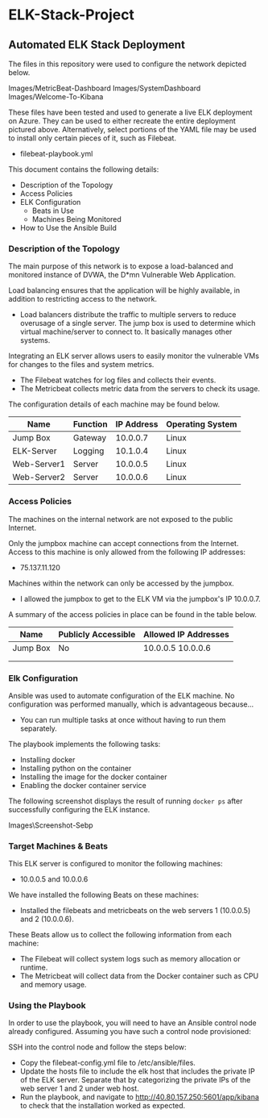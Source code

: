 # ELK-Stack-Project

## Automated ELK Stack Deployment

The files in this repository were used to configure the network depicted below.

Images/MetricBeat-Dashboard
Images/SystemDashboard
Images/Welcome-To-Kibana

These files have been tested and used to generate a live ELK deployment on Azure. They can be used to either recreate the entire deployment pictured above. Alternatively, select portions of the YAML file may be used to install only certain pieces of it, such as Filebeat.

  - filebeat-playbook.yml

This document contains the following details:
- Description of the Topology
- Access Policies
- ELK Configuration
  - Beats in Use
  - Machines Being Monitored
- How to Use the Ansible Build


### Description of the Topology

The main purpose of this network is to expose a load-balanced and monitored instance of DVWA, the D*mn Vulnerable Web Application.

Load balancing ensures that the application will be highly available, in addition to restricting access to the network.
- Load balancers distribute the traffic to multiple servers to reduce overusage of a single server. The jump box is used to
determine which virtual machine/server to connect to. It basically manages other systems.

Integrating an ELK server allows users to easily monitor the vulnerable VMs for changes to the files and system metrics.
- The Filebeat watches for log files and collects their events.
- The Metricbeat collects metric data from the servers to check its usage.

The configuration details of each machine may be found below.


| Name        | Function | IP Address | Operating System |
|-------------|----------|------------|------------------|
| Jump Box    | Gateway  | 10.0.0.7   | Linux            |
| ELK-Server  | Logging  | 10.1.0.4   | Linux            |
| Web-Server1 | Server   | 10.0.0.5   | Linux            |
| Web-Server2 | Server   | 10.0.0.6   | Linux            |

### Access Policies

The machines on the internal network are not exposed to the public Internet. 

Only the jumpbox machine can accept connections from the Internet. Access to this machine is only allowed from the following IP addresses:
- 75.137.11.120

Machines within the network can only be accessed by the jumpbox.
- I allowed the jumpbox to get to the ELK VM via the jumpbox's IP 10.0.0.7.

A summary of the access policies in place can be found in the table below.

| Name     | Publicly Accessible | Allowed IP Addresses |
|----------|---------------------|----------------------|
| Jump Box |     No              | 10.0.0.5 10.0.0.6    |
|          |                     |                      |
|          |                     |                      |

### Elk Configuration

Ansible was used to automate configuration of the ELK machine. No configuration was performed manually, which is advantageous because...
- You can run multiple tasks at once without having to run them separately.

The playbook implements the following tasks:
- Installing docker
- Installing python on the container
- Installing the image for the docker container
- Enabling the docker container service

The following screenshot displays the result of running `docker ps` after successfully configuring the ELK instance.

Images\Screenshot-Sebp

### Target Machines & Beats
This ELK server is configured to monitor the following machines:
- 10.0.0.5 and 10.0.0.6

We have installed the following Beats on these machines:
- Installed the filebeats and metricbeats on the web servers 1 (10.0.0.5) and 2 (10.0.0.6).

These Beats allow us to collect the following information from each machine:
- The Filebeat will collect system logs such as memory allocation or runtime.
- The Metricbeat will collect data from the Docker container such as CPU and memory usage.

### Using the Playbook
In order to use the playbook, you will need to have an Ansible control node already configured. Assuming you have such a control node provisioned: 

SSH into the control node and follow the steps below:
- Copy the filebeat-config.yml file to /etc/ansible/files.
- Update the hosts file to include the elk host that includes the private IP of the ELK server. Separate that by categorizing the private IPs of the web server 1 and 2 under web host.
- Run the playbook, and navigate to http://40.80.157.250:5601/app/kibana to check that the installation worked as expected.

